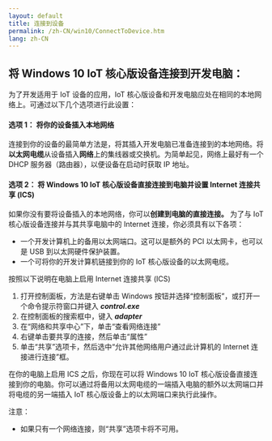 ```yaml
---
layout: default
title: 连接到设备
permalink: /zh-CN/win10/ConnectToDevice.htm
lang: zh-CN
---
```


## 将 Windows 10 IoT 核心版设备连接到开发电脑：
为了开发适用于 IoT 设备的应用，IoT 核心版设备和开发电脑应处在相同的本地网络上。可通过以下几个选项进行此设置：

#### 选项 1： 将你的设备插入本地网络
连接到你的设备的最简单方法是，将其插入开发电脑已准备连接到的本地网络。将**以太网电缆**从设备插入**网络**上的集线器或交换机。为简单起见，网络上最好有一个 DHCP 服务器（路由器），以便设备在启动时获取 IP 地址。

#### 选项 2： 将 Windows 10 IoT 核心版设备直接连接到电脑并设置 Internet 连接共享 \(ICS\)
如果你没有要将设备插入的本地网络，你可以**创建到电脑的直接连接。** 为了与 IoT 核心版设备连接并与其共享电脑中的 Internet 连接，你必须具有以下各项：

* 一个开发计算机上的备用以太网端口。这可以是额外的 PCI 以太网卡，也可以是 USB 到以太网硬件保护装置。
* 一个可将你的开发计算机链接到你的 IoT 核心版设备的以太网电缆。

按照以下说明在电脑上启用 Internet 连接共享 \(ICS\)

1. 打开控制面板，方法是右键单击 Windows 按钮并选择“控制面板”，或打开一个命令提示符窗口并键入 ***control.exe***
2. 在控制面板的搜索框中，键入 ***adapter***
3. 在“网络和共享中心”下，单击“查看网络连接”
4. 右键单击要共享的连接，然后单击“属性”
5. 单击“共享”选项卡，然后选中“允许其他网络用户通过此计算机的 Internet 连接进行连接”框。

在你的电脑上启用 ICS 之后，你现在可以将 Windows 10 IoT 核心版设备直接连接到你的电脑。你可以通过将备用以太网电缆的一端插入电脑的额外以太网端口并将电缆的另一端插入 IoT 核心版设备上的以太网端口来执行此操作。

注意：

* 如果只有一个网络连接，则“共享”选项卡将不可用。
